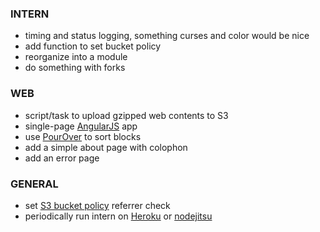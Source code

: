 
### INTERN
- timing and status logging, something curses and color would be nice
- add function to set bucket policy
- reorganize into a module
- do something with forks

### WEB
- script/task to upload gzipped web contents to S3
- single-page [AngularJS](https://angularjs.org/) app
- use [PourOver](http://nytimes.github.io/pourover/) to sort blocks
- add a simple about page with colophon
- add an error page

### GENERAL
- set [S3 bucket policy](https://docs.aws.amazon.com/AmazonS3/latest/dev/example-bucket-policies.html) referrer check
- periodically run intern on [Heroku](https://www.heroku.com/) or [nodejitsu](https://www.nodejitsu.com/)
